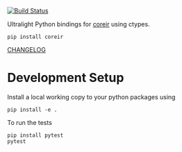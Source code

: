 [![Build Status](https://travis-ci.org/leonardt/pycoreir.svg?branch=master)](https://travis-ci.org/leonardt/pycoreir)

Ultralight Python bindings for [coreir](https://github.com/rdaly525/coreir) using ctypes.

```
pip install coreir
```

[CHANGELOG](./CHANGELOG.md)

# Development Setup
Install a local working copy to your python packages using
```
pip install -e .
```

To run the tests
```
pip install pytest
pytest
```
